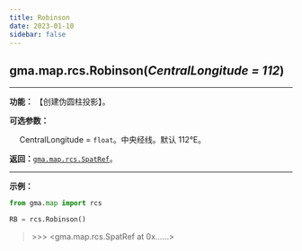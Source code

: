 ```yaml
---
title: Robinson
date: 2023-01-10
sidebar: false
---
```


## gma.map.rcs.**Robinson**(*CentralLongitude = 112*)<Badge text="1.1.2 +"/> 

---

**功能：** 【创建伪圆柱投影】。

**可选参数：**

&emsp; CentralLongitude = `float`。中央经线。默认 112°E。

**返回：**[`gma.map.rcs.SpatRef`](/UserGuide/map/rcs/SpatRef/)。

---

**示例：**
```python
from gma.map import rcs

RB = rcs.Robinson()
```

> \>>> <gma.map.rcs.SpatRef at 0x......>
